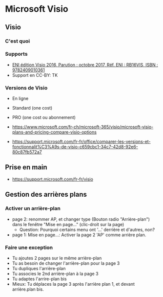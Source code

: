 # Microsoft Visio
## Visio
### C'est quoi

### Supports
* [ENI édition Visio 2016, Parution : octobre 2017, Réf. ENI : RB16VIS, ISBN : 9782409010361](https://www.editions-eni.fr/livre/visio-2016-9782409010361?utm_source=affiliation&utm_medium=blog&utm_campaign=2020-03-20-PKOTTE&xtor=AL-3944-[PKOTTE])
* Support en CC-BY: TK

### Versions de Visio
* En ligne
* Standard (one cost)
* PRO (one cost ou abonnement)

* https://www.microsoft.com/fr-ch/microsoft-365/visio/microsoft-visio-plans-and-pricing-compare-visio-options
* https://support.microsoft.com/fr-fr/office/comparer-les-versions-et-fonctionnalit%C3%A9s-de-visio-c659cbc1-34c7-42d8-92e6-80c87fb572a7

## Prise en main
* https://support.microsoft.com/fr-fr/visio


## Gestion des arrières plans
### Activer un arrière-plan
* page 2: renommer AP, et changer type (Bouton radio "Arrière-plan") dans le fenêtre "Mise en page..." (clic-droit sur la page)
  * Question: Pourquoi certains menu ont '...' derrière et d'autres, non?
* page 1: Mise en page...: Activer la page 2 'AP' comme arrière plan.
### Faire une exception
* Tu ajoutes 2 pages sur le même arrière-plan
* Tu as besoin de changer l'arrière-plan pour la page 3
* Tu dupliques l'arrière-plan
* Tu associes le 2nd arrière-plan à la page 3
* Tu adaptes l'arrire-plan bis
* Mieux: Tu déplaces la page 3 après l'arrière plan 1, et devant arrière.plan bis.
